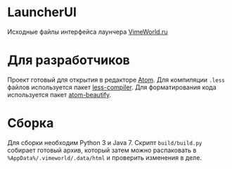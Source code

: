 # LauncherUI
Исходные файлы интерфейса лаунчера [VimeWorld.ru](http://vimeworld.ru)

# Для разработчиков
Проект готовый для открытия в редакторе [Atom](https://atom.io/).
Для компиляции `.less` файлов используется пакет [less-compiler](https://atom.io/packages/less-compiler).
Для форматирования кода используется пакет [atom-beautify](https://atom.io/packages/atom-beautify).

# Сборка
Для сборки необходим Python 3 и Java 7. Скрипт `build/build.py` собирает готовый архив, который затем можно распаковать в 
`%AppData%/.vimeworld/.data/html` и проверить изменения в деле.
